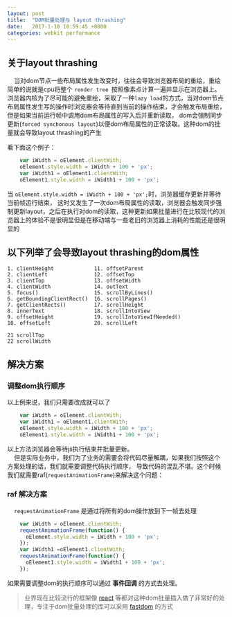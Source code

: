 ```yaml
---
layout: post
title:  "DOM批量处理与 layout thrashing"
date:   2017-1-10 10:59:45 +0800
categories: webkit performance
---
```


## 关于layout thrashing
&nbsp;&nbsp;&nbsp;&nbsp;当对dom节点一些布局属性发生改变时，往往会导致浏览器布局的重绘，重绘简单的说就是cpu将整个 `render tree `按照像素点计算一遍并显示在浏览器上。 浏览器内核为了尽可能的避免重绘，采取了一种`lazy load`的方式，当对dom节点布局属性发生写的操作时浏览器会等待直到当前的操作结束，才会触发布局重绘，但是如果当前运行帧中调用dom布局属性的写入后并重新读取， dom会强制同步更新(`forced synchonous layout`)以便dom布局属性的正常读取。这种dom的批量就会导致layout thrashing的产生


看下面这个例子：

```js  
    var iWidth = oElement.clientWith;
    oElement.style.width = iWidth + 100 + 'px';
    var iWidth1 = oElement1.clientWith;
    oElement1.style.width = iWidth1 + 100 + 'px';
```   
当 `oElement.style.width = iWidth + 100 + 'px';`时，浏览器缓存更新并等待当前帧运行结束， 这时又发生了一次dom布局属性的读取，浏览器会触发同步强制更新layout，之后在执行对dom的读取，这种更新如果批量进行在比较现代的浏览器上的体验不是很明显但是在移动端与一些老旧的浏览器上消耗的性能还是很明显的

## 以下列举了会导致layout thrashing的dom属性

```    
1. clientHeight             11. offsetParent
2. clientLeft               12. offsetTop
3. clientTop                13. offsetWidth
4. clientWidth              14. outText
5. focus()                  15. scrollByLines()
6. getBoundingClientRect()  16. scrollPages()
7. getClientRects()         17. scrollHeight
8. innerText                18. scrollIntoView
9. offsetHeight             19. scrollIntoViewIfNeeded()
10. offsetLeft              20. scrollLeft

21 scrollTop
22 scrollWidth
```
## 解决方案

### 调整dom执行顺序
以上例来说，我们只需要改成就可以了

```js   
    var iWidth = oElement.clientWith;
    var iWidth1 = oElement1.clientWith;
    oElement.style.width = iWidth + 100 + 'px';
    oElement1.style.width = iWidth1 + 100 + 'px';
```   
以上方法浏览器会等待js执行结束并批量更新。  
&nbsp;&nbsp;&nbsp;&nbsp;但是实际业务中，我们为了业务的需要会将代码尽量解耦，如果我们按照这个方案处理的话，我们就需要调整代码执行顺序， 导致代码的混乱不堪。这个时候我们就需要raf(`requestAnimationFrame`)来解决这个问题：

### raf 解决方案
&nbsp;&nbsp;&nbsp;&nbsp;`requestAnimationFrame` 是通过将所有的dom操作放到下一帧去处理  

```js   
    var iWidth = oElement.clientWith;
    requestAnimationFrame(function() {
      oElement.style.width = iWidth + 100 + 'px';
    });
    var iWidth1 =oElement1.clientWith;
    requestAnimationFrame(function() {
      oElement1.style.width = iWidth1 + 100 + 'px';
    });
```    
如果需要调整dom的执行顺序可以通过 **事件回调** 的方式去处理。

> 业界现在比较流行的框架像 [react](https://facebook.github.io/react/) 等都对这种dom批量插入做了非常好的处理，专注于dom批量处理的库可以采用 [fastdom](https://github.com/wilsonpage/fastdom) 的方式


